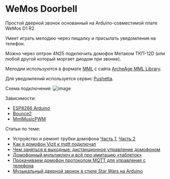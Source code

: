 # WeMos Doorbell
Простой дверной звонок основанный на Arduino-совместимой плате WeMos D1 R2. 

Умеет играть мелодию через пищалку и присылать уведомления на телефон.

Можно через оптрон 4N25 подключить домофон Метаком ТКП-12D (или любой другой который моргает диодом при звонке).

Мелодии используются в формате [MML](https://en.wikipedia.org/wiki/Music_Macro_Language) с сайта [ArcheAge MML Library](https://archeagemmllibrary.com/).

Для уведомлений используется сервис [Pushetta](http://www.pushetta.com).

Схема подключения:
![image](https://user-images.githubusercontent.com/1931442/37878855-428fa142-3080-11e8-9af3-dee667024dea.png)

Зависимости:
* [ESP8266 Arduino](https://geekelectronics.org/arduino/wemos-d1-r2-na-esp8266.html)
* [Bounce2](https://github.com/thomasfredericks/Bounce2)
* [MmlMusicPWM](https://github.com/maxint-rd/MmlMusicPWM)

Статьи по теме:
* Устройство и ремонт трубки домофона [Часть 1](http://sesaga.ru/ustrojstvo-i-remont-trubki-domofona.html), [Часть 2](http://sesaga.ru/ustrojstvo-i-remont-trubki-domofona-chast-2.html)
* [Как я домофон Vizit к mqtt подключал](https://geektimes.ru/post/284302/)
* [Чем заняться в выходные: дистанционное управление домофоном](https://geektimes.ru/post/284110/)
* [Домофонный мультиключ и всё про имитацию «таблеток»](https://geektimes.ru/post/258674/)
* [Прокачиваем домофон протоколом MQTT для управления с телефона](https://geektimes.ru/post/292735/)
* [Музыкальный дверной звонок в стиле Star Wars на Arduino](https://geektimes.ru/post/258740/)
